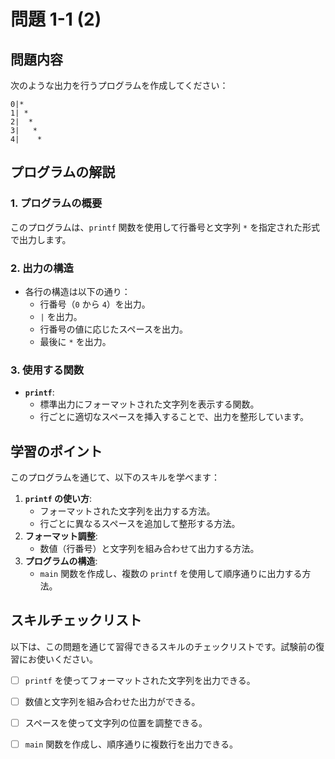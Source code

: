 # 問題 1-1 (2)

## 問題内容
次のような出力を行うプログラムを作成してください：
```
0|*
1| *
2|  *
3|   *
4|    *
```

## プログラムの解説

### 1. プログラムの概要
このプログラムは、`printf` 関数を使用して行番号と文字列 `*` を指定された形式で出力します。

### 2. 出力の構造
- 各行の構造は以下の通り：
  - 行番号（`0` から `4`）を出力。
  - `|` を出力。
  - 行番号の値に応じたスペースを出力。
  - 最後に `*` を出力。

### 3. 使用する関数
- **`printf`**:
  - 標準出力にフォーマットされた文字列を表示する関数。
  - 行ごとに適切なスペースを挿入することで、出力を整形しています。



## 学習のポイント
このプログラムを通じて、以下のスキルを学べます：
1. **`printf` の使い方**:
   - フォーマットされた文字列を出力する方法。
   - 行ごとに異なるスペースを追加して整形する方法。
2. **フォーマット調整**:
   - 数値（行番号）と文字列を組み合わせて出力する方法。
3. **プログラムの構造**:
   - `main` 関数を作成し、複数の `printf` を使用して順序通りに出力する方法。



## スキルチェックリスト
以下は、この問題を通じて習得できるスキルのチェックリストです。試験前の復習にお使いください。

- [ ] `printf` を使ってフォーマットされた文字列を出力できる。
- [ ] 数値と文字列を組み合わせた出力ができる。
- [ ] スペースを使って文字列の位置を調整できる。
- [ ] `main` 関数を作成し、順序通りに複数行を出力できる。


